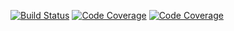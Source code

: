 [![Build Status](https://ci.decryptology.net/api/badges/decryp7/workflow-dotnet/status.svg)](https://ci.decryptology.net/decryp7/workflow-dotnet) [![Code Coverage](https://s3.decryptology.net/code-coverage/SimpleWorkflow.Test/badge_linecoverage.svg)](https://s3.decryptology.net/code-coverage/SimpleWorkflow.Test/index.html) [![Code Coverage](https://s3.decryptology.net/code-coverage/SimpleWorkflow.Test/badge_branchcoverage.svg)](https://s3.decryptology.net/code-coverage/SimpleWorkflow.Test/index.html)